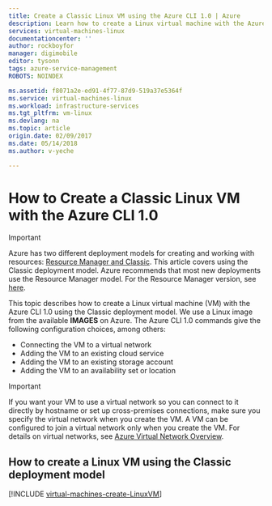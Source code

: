 ```yaml
---
title: Create a Classic Linux VM using the Azure CLI 1.0 | Azure
description: Learn how to create a Linux virtual machine with the Azure CLI 1.0 using the Classic deployment model
services: virtual-machines-linux
documentationcenter: ''
author: rockboyfor
manager: digimobile
editor: tysonn
tags: azure-service-management
ROBOTS: NOINDEX

ms.assetid: f8071a2e-ed91-4f77-87d9-519a37e5364f
ms.service: virtual-machines-linux
ms.workload: infrastructure-services
ms.tgt_pltfrm: vm-linux
ms.devlang: na
ms.topic: article
origin.date: 02/09/2017
ms.date: 05/14/2018
ms.author: v-yeche

---
```

# How to Create a Classic Linux VM with the Azure CLI 1.0
> [!IMPORTANT] 
> Azure has two different deployment models for creating and working with resources: [Resource Manager and Classic](../../../resource-manager-deployment-model.md). This article covers using the Classic deployment model. Azure recommends that most new deployments use the Resource Manager model. For the Resource Manager version, see [here](../create-cli-complete.md?toc=%2fvirtual-machines%2flinux%2ftoc.json).

This topic describes how to create a Linux virtual machine (VM) with the Azure CLI 1.0 using the Classic deployment model. We use a Linux image from the available **IMAGES** on Azure. The Azure CLI 1.0 commands give the following configuration choices, among others:

* Connecting the VM to a virtual network
* Adding the VM to an existing cloud service
* Adding the VM to an existing storage account
* Adding the VM to an availability set or location

> [!IMPORTANT]
> If you want your VM to use a virtual network so you can connect to it directly by hostname or set up cross-premises connections, make sure you specify the virtual network when you create the VM. A VM can be configured to join a virtual network only when you create the VM. For details on virtual networks, see [Azure Virtual Network Overview](/virtual-network/virtual-networks-overview).
> 
> 

## How to create a Linux VM using the Classic deployment model
[!INCLUDE [virtual-machines-create-LinuxVM](../../../../includes/virtual-machines-create-linuxvm.md)]
<!-- Update_Description: update meta properties -->

